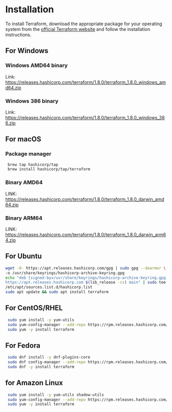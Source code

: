 
# Installation

To install Terraform, download the appropriate package for your operating system
from the [official Terraform website](https://www.terraform.io/downloads.html)
and follow the installation instructions.

## For Windows

### Windows AMD64 binary

Link: <https://releases.hashicorp.com/terraform/1.8.0/terraform_1.8.0_windows_amd64.zip>

### Windows 386 binary

Link: <https://releases.hashicorp.com/terraform/1.8.0/terraform_1.8.0_windows_386.zip>

## For macOS

### Package manager

```bash
 brew tap hashicorp/tap
 brew install hashicorp/tap/terraform
```

### Binary AMD64

LINK: <https://releases.hashicorp.com/terraform/1.8.0/terraform_1.8.0_darwin_amd64.zip>

### Binary ARM64

LINK: <https://releases.hashicorp.com/terraform/1.8.0/terraform_1.8.0_darwin_arm64.zip>

## For Ubuntu

```bash
wget -O- https://apt.releases.hashicorp.com/gpg | sudo gpg --dearmor \
-o /usr/share/keyrings/hashicorp-archive-keyring.gpg
echo "deb [signed-by=/usr/share/keyrings/hashicorp-archive-keyring.gpg] \
https://apt.releases.hashicorp.com $(lsb_release -cs) main" | sudo tee \
/etc/apt/sources.list.d/hashicorp.list
sudo apt update && sudo apt install terraform
```

## For CentOS/RHEL

```bash
 sudo yum install -y yum-utils
 sudo yum-config-manager --add-repo https://rpm.releases.hashicorp.com/RHEL/hashicorp.repo
 sudo yum -y install terraform
```

## For Fedora

```bash
 sudo dnf install -y dnf-plugins-core
 sudo dnf config-manager --add-repo https://rpm.releases.hashicorp.com/fedora/hashicorp.repo
 sudo dnf -y install terraform
```

## for Amazon Linux

```bash
 sudo yum install -y yum-utils shadow-utils
 sudo yum-config-manager --add-repo https://rpm.releases.hashicorp.com/AmazonLinux/hashicorp.repo
 sudo yum -y install terraform
```
